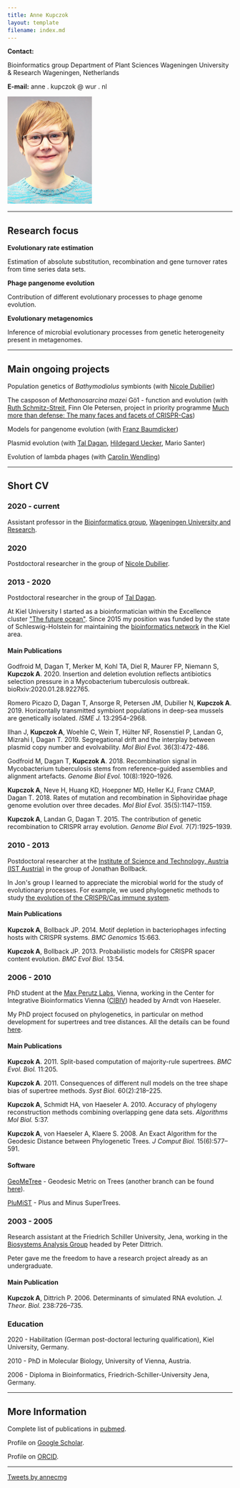 ```yaml
---
title: Anne Kupczok
layout: template
filename: index.md
---
```


**Contact:**

Bioinformatics group Department of Plant Sciences Wageningen University
& Research Wageningen, Netherlands

**E-mail:** anne . kupczok @ wur . nl

![Anne](KEC_small.png)

* * * * *

Research focus
--------------

**Evolutionary rate estimation**

Estimation of absolute substitution, recombination and gene turnover
rates from time series data sets.

**Phage pangenome evolution**

Contribution of different evolutionary processes to phage genome
evolution.

**Evolutionary metagenomics**

Inference of microbial evolutionary processes from genetic heterogeneity
present in metagenomes.

* * * * *

Main ongoing projects
---------------------

Population genetics of *Bathymodiolus* symbionts (with [Nicole
Dubilier](https://www.mpi-bremen.de/en/Nicole-Dubilier.html))

The casposon of *Methanosarcina mazei* Gö1 - function and evolution
(with [Ruth
Schmitz-Streit](http://www.mikrobio.uni-kiel.de/de/ag-schmitz-streit),
Finn Ole Petersen, project in priority programme [Much more than
defense: The many faces and facets of
CRISPR-Cas](https://www.uni-ulm.de/nawi/crispr-spp2141/))

Models for pangenome evolution (with [Franz
Baumdicker](http://baumdickerlab.de/))

Plasmid evolution (with [Tal
Dagan](https://www.mikrobio.uni-kiel.de/de/ag-dagan), [Hildegard
Uecker](http://web.evolbio.mpg.de/~uecker/), Mario Santer)

Evolution of lambda phages (with [Carolin
Wendling](https://usys.ethz.ch/en/people/profile.MjUyNjM3.TGlzdC82MzcsMzIwMTk3MjIy.html))

* * * * *

Short CV
--------

### 2020 - current

Assistant professor in the [Bioinformatics
group](https://www.wur.nl/en/Research-Results/Chair-groups/Plant-Sciences/Bioinformatics.htm),
[Wageningen University and Research](https://www.wur.nl/en.htm).

### 2020

Postdoctoral researcher in the group of [Nicole
Dubilier](https://www.mpi-bremen.de/en/Nicole-Dubilier.html).

### 2013 - 2020

Postdoctoral researcher in the group of [Tal
Dagan](https://www.mikrobio.uni-kiel.de/de/ag-dagan).

At Kiel University I started as a bioinformatician within the Excellence
cluster ["The future ocean"](https://www.futureocean.org/en/index.php).
Since 2015 my position was funded by the state of Schleswig-Holstein for
maintaining the [bioinformatics
network](http://www.bioinf.uni-kiel.de/en) in the Kiel area.

#### Main Publications

Godfroid M, Dagan T, Merker M, Kohl TA, Diel R, Maurer FP, Niemann S,
**Kupczok A**. 2020. Insertion and deletion evolution reflects
antibiotics selection pressure in a Mycobacterium tuberculosis outbreak.
bioRxiv:2020.01.28.922765.

Romero Picazo D, Dagan T, Ansorge R, Petersen JM, Dubilier N, **Kupczok
A**. 2019. Horizontally transmitted symbiont populations in deep-sea
mussels are genetically isolated. *ISME J.* 13:2954–2968.

Ilhan J, **Kupczok A**, Woehle C, Wein T, Hülter NF, Rosenstiel P,
Landan G, Mizrahi I, Dagan T. 2019. Segregational drift and the
interplay between plasmid copy number and evolvability. *Mol Biol Evol.*
36(3):472-486.

Godfroid M, Dagan T, **Kupczok A**. 2018. Recombination signal in
Mycobacterium tuberculosis stems from reference-guided assemblies and
alignment artefacts. *Genome Biol Evol.* 10(8):1920–1926.

**Kupczok A**, Neve H, Huang KD, Hoeppner MD, Heller KJ, Franz CMAP,
Dagan T. 2018. Rates of mutation and recombination in Siphoviridae phage
genome evolution over three decades. *Mol Biol Evol.* 35(5):1147–1159.

**Kupczok A**, Landan G, Dagan T. 2015. The contribution of genetic
recombination to CRISPR array evolution. *Genome Biol Evol.*
7(7):1925–1939.

### 2010 - 2013

Postdoctoral researcher at the [Institute of Science and Technology,
Austria (IST Austria)](https://ist.ac.at/de/home/) in the group of
Jonathan Bollback.

In Jon's group I learned to appreciate the microbial world for the study
of evolutionary processes. For example, we used phylogenetic methods to
study [the evolution of the CRISPR/Cas immune
system](https://www.ncbi.nlm.nih.gov/pubmed/23442002).

#### Main Publications

**Kupczok A**, Bollback JP. 2014. Motif depletion in bacteriophages
infecting hosts with CRISPR systems. *BMC Genomics* 15:663.

**Kupczok A**, Bollback JP. 2013. Probabilistic models for CRISPR spacer
content evolution. *BMC Evol Biol.* 13:54.

### 2006 - 2010

PhD student at the [Max Perutz Labs](https://www.maxperutzlabs.ac.at/),
Vienna, working in the Center for Integrative Bioinformatics Vienna
([CIBIV](http://www.cibiv.at/)) headed by Arndt von Haeseler.

My PhD project focused on phylogenetics, in particular on method
development for supertrees and tree distances. All the details can be
found [here](http://othes.univie.ac.at/9865/).

#### Main Publications

**Kupczok A**. 2011. Split-based computation of majority-rule
supertrees. *BMC Evol. Biol.* 11:205.

**Kupczok A**. 2011. Consequences of different null models on the tree
shape bias of supertree methods. *Syst Biol.* 60(2):218–225.

**Kupczok A**, Schmidt HA, von Haeseler A. 2010. Accuracy of phylogeny
reconstruction methods combining overlapping gene data sets. *Algorithms
Mol Biol.* 5:37.

**Kupczok A**, von Haeseler A, Klaere S. 2008. An Exact Algorithm for
the Geodesic Distance between Phylogenetic Trees. *J Comput Biol.*
15(6):577–591.

#### Software

[GeoMeTree](http://www.cibiv.at/software/geometree/) - Geodesic Metric
on Trees (another branch can be found
[here](https://github.com/kloetzl/geometree)).

[PluMiST](http://www.cibiv.at/software/plumist/) - Plus and Minus
SuperTrees.

### 2003 - 2005

Research assistant at the Friedrich Schiller University, Jena, working
in the [Biosystems Analysis Group](http://www.biosys.uni-jena.de/)
headed by Peter Dittrich.

Peter gave me the freedom to have a research project already as an
undergraduate.

#### Main Publication

**Kupczok A**, Dittrich P. 2006. Determinants of simulated RNA
evolution. *J. Theor. Biol.* 238:726–735.

### Education

2020 - Habilitation (German post-doctoral lecturing qualification), Kiel
University, Germany.

2010 - PhD in Molecular Biology, University of Vienna, Austria.

2006 - Diploma in Bioinformatics, Friedrich-Schiller-University Jena,
Germany.

* * * * *

More Information
----------------

Complete list of publications in
[pubmed](https://www.ncbi.nlm.nih.gov/pubmed/?term=Anne+Kupczok).

Profile on [Google
Scholar](https://scholar.google.de/citations?user=XEdO4FwAAAAJ&hl=en).

Profile on [ORCID](https://orcid.org/0000-0001-5237-1899).

* * * * *

[Tweets by annecmg](https://twitter.com/annecmg?ref_src=twsrc%5Etfw)

